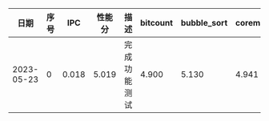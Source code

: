 |日期|序号|IPC|性能分|描述|bitcount|bubble_sort|coremark|crc32|dhrystone|quick_sort|select_sort|sha|stream_copy|stringsearch|
|----------|----|-----|------|------------|--------|-----------|--------|-----|---------|----------|-----------|-----|-----------|------------|
|2023-05-23|0|0.018|5.019|完成功能测试|4.900|5.130|4.941|4.900|5.112|4.988|4.842|4.979|5.040|5.374|
